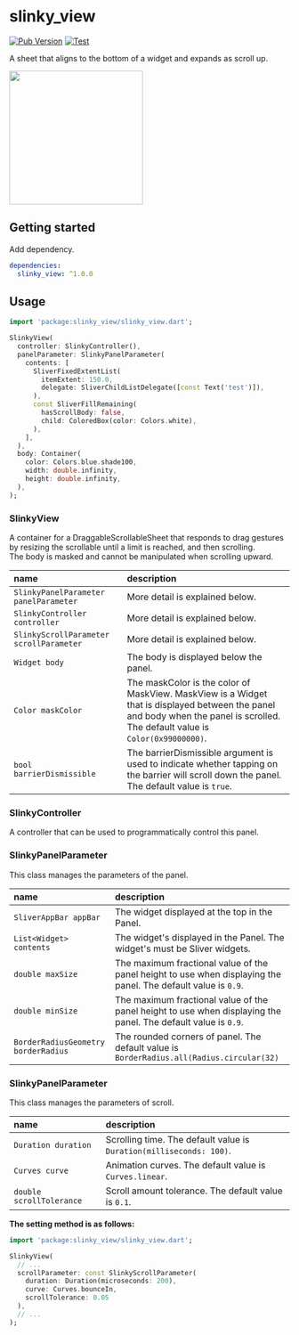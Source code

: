 # slinky_view
[![Pub Version](https://img.shields.io/pub/v/slinky_view)](https://pub.dev/packages/slinky_view)
[![Test](https://github.com/idonuntius/slinky_view/actions/workflows/test.yml/badge.svg)](https://github.com/idonuntius/slinky_view/actions/workflows/test.yml)

A sheet that aligns to the bottom of a widget and expands as scroll up.

<img src="https://user-images.githubusercontent.com/10494192/201906827-a0eab41c-59c3-48de-8398-08d44d32d68c.gif" width="240">

## Getting started
Add dependency.

```yaml
dependencies:
  slinky_view: ^1.0.0
```

## Usage

```dart
import 'package:slinky_view/slinky_view.dart';

SlinkyView(
  controller: SlinkyController(),
  panelParameter: SlinkyPanelParameter(
    contents: [
      SliverFixedExtentList(
        itemExtent: 150.0,
        delegate: SliverChildListDelegate([const Text('test')]),
      ),
      const SliverFillRemaining(
        hasScrollBody: false,
        child: ColoredBox(color: Colors.white),
      ),
    ],
  ),
  body: Container(
    color: Colors.blue.shade100,
    width: double.infinity,
    height: double.infinity,
  ),
);
```

### SlinkyView
A container for a DraggableScrollableSheet that responds to drag gestures by resizing the scrollable until a limit is reached, and then scrolling.  
The body is masked and cannot be manipulated when scrolling upward.

name | description
:---|:---
`SlinkyPanelParameter panelParameter` | More detail is explained below.
`SlinkyController controller` | More detail is explained below.
`SlinkyScrollParameter scrollParameter` | More detail is explained below.
`Widget body` | The body is displayed below the panel.
`Color maskColor` | The maskColor is the color of MaskView. MaskView is a Widget that is displayed between the panel and body when the panel is scrolled. The default value is `Color(0x99000000)`.
`bool barrierDismissible` | The barrierDismissible argument is used to indicate whether tapping on the barrier will scroll down the panel. The default value is `true`.

### SlinkyController
A controller that can be used to programmatically control this panel.

### SlinkyPanelParameter

This class manages the parameters of the panel.

name | description
:---|:---
`SliverAppBar appBar` | The widget displayed at the top in the Panel.
`List<Widget> contents` | The widget's displayed in the Panel. The widget's must be Sliver widgets.
`double maxSize` | The maximum fractional value of the panel height to use when displaying the panel. The default value is `0.9`.
`double minSize` | The maximum fractional value of the panel height to use when displaying the panel. The default value is `0.9`.
`BorderRadiusGeometry borderRadius` | The rounded corners of panel. The default value is `BorderRadius.all(Radius.circular(32)`

### SlinkyPanelParameter

This class manages the parameters of scroll.

name | description
:---|:---
`Duration duration` | Scrolling time. The default value is `Duration(milliseconds: 100)`.
`Curves curve` | Animation curves. The default value is `Curves.linear`.
`double scrollTolerance` | Scroll amount tolerance. The default value is `0.1`.

**The setting method is as follows:**

```dart
import 'package:slinky_view/slinky_view.dart';

SlinkyView(
  // ...
  scrollParameter: const SlinkyScrollParameter(
    duration: Duration(microseconds: 200),
    curve: Curves.bounceIn,
    scrollTolerance: 0.05
  ),
  // ...
);
```
